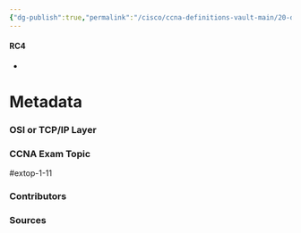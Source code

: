 ```yaml
---
{"dg-publish":true,"permalink":"/cisco/ccna-definitions-vault-main/20-definitions/rc-4/","tags":["defs_ccna"]}
---
```


#### RC4
- 







# Metadata
### OSI or TCP/IP Layer

### CCNA Exam Topic
#extop-1-11 
### Contributors

### Sources

